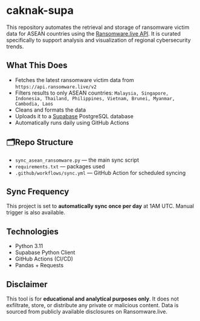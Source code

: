 # caknak-supa

This repository automates the retrieval and storage of ransomware victim data for ASEAN countries using the [Ransomware.live API](https://ransomware.live/). It is curated specifically to support analysis and visualization of regional cybersecurity trends. 

## What This Does

- Fetches the latest ransomware victim data from `https://api.ransomware.live/v2`
- Filters results to only ASEAN countries:
  `Malaysia, Singapore, Indonesia, Thailand, Philippines, Vietnam, Brunei, Myanmar, Cambodia, Laos`
- Cleans and formats the data
- Uploads it to a [Supabase](https://supabase.com) PostgreSQL database
- Automatically runs daily using GitHub Actions

## 🗂Repo Structure

- `sync_asean_ransomware.py` — the main sync script
- `requirements.txt` — packages used
- `.github/workflows/sync.yml` — GitHub Action for scheduled syncing

## Sync Frequency

This project is set to **automatically sync once per day** at 1AM UTC. Manual trigger is also available.

## Technologies

- Python 3.11
- Supabase Python Client
- GitHub Actions (CI/CD)
- Pandas + Requests

## Disclaimer

This tool is for **educational and analytical purposes only**. It does not exfiltrate, store, or distribute any private or malicious content. Data is sourced from publicly available disclosures on Ransomware.live.
